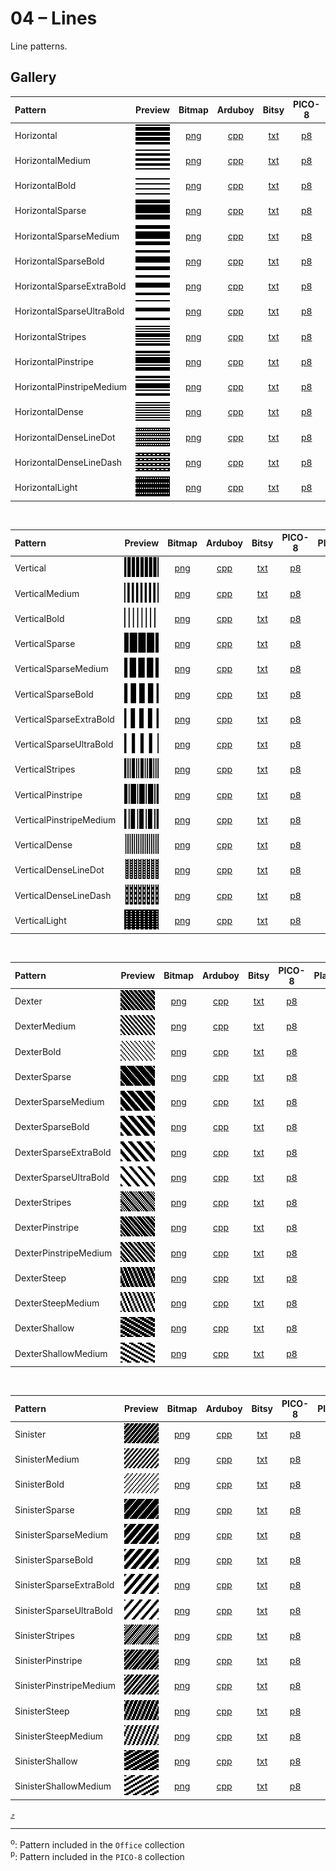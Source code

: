 # 04 – Lines

Line patterns.

## Gallery

| Pattern | Preview | Bitmap | Arduboy | Bitsy | PICO-8 | Playdate | Thumby |
| :------ | :-----: | :----: | :-----: | :---: | :----: | :------: | :----: |
| Horizontal | <img width="64" height="32" src="../docs/art/Horizontal.png" alt=""> | [png](png/Horizontal.png) | [cpp](Lines.h#L12-L24) | [txt](Lines.bitsy.txt#L5-L14) | [p𝟪](lines.p8.lua#L7-L20) | [lua](Lines.playdate.lua#L5-L17) | [py](Lines.thumby.py#L5-L16) |
| HorizontalMedium | <img width="64" height="32" src="../docs/art/HorizontalMedium.png" alt=""> | [png](png/HorizontalMedium.png) | [cpp](Lines.h#L26-L38) | [txt](Lines.bitsy.txt#L16-L25) | [p𝟪](lines.p8.lua#L22-L35) | [lua](Lines.playdate.lua#L19-L31) | [py](Lines.thumby.py#L18-L29) |
| HorizontalBold | <img width="64" height="32" src="../docs/art/HorizontalBold.png" alt=""> | [png](png/HorizontalBold.png) | [cpp](Lines.h#L40-L52) | [txt](Lines.bitsy.txt#L27-L36) | [p𝟪](lines.p8.lua#L37-L50) | [lua](Lines.playdate.lua#L33-L45) | [py](Lines.thumby.py#L31-L42) |
| HorizontalSparse | <img width="64" height="32" src="../docs/art/HorizontalSparse.png" alt=""> | [png](png/HorizontalSparse.png) | [cpp](Lines.h#L54-L65) | [txt](Lines.bitsy.txt#L38-L47) | [p𝟪](lines.p8.lua#L52-L64) | [lua](Lines.playdate.lua#L47-L59) | [py](Lines.thumby.py#L44-L55) |
| HorizontalSparseMedium | <img width="64" height="32" src="../docs/art/HorizontalSparseMedium.png" alt=""> | [png](png/HorizontalSparseMedium.png) | [cpp](Lines.h#L67-L78) | [txt](Lines.bitsy.txt#L49-L58) | [p𝟪](lines.p8.lua#L66-L78) | [lua](Lines.playdate.lua#L61-L73) | [py](Lines.thumby.py#L57-L68) |
| HorizontalSparseBold | <img width="64" height="32" src="../docs/art/HorizontalSparseBold.png" alt=""> | [png](png/HorizontalSparseBold.png) | [cpp](Lines.h#L80-L91) | [txt](Lines.bitsy.txt#L60-L69) | [p𝟪](lines.p8.lua#L80-L92) | [lua](Lines.playdate.lua#L75-L87) | [py](Lines.thumby.py#L70-L81) |
| HorizontalSparseExtraBold | <img width="64" height="32" src="../docs/art/HorizontalSparseExtraBold.png" alt=""> | [png](png/HorizontalSparseExtraBold.png) | [cpp](Lines.h#L93-L104) | [txt](Lines.bitsy.txt#L71-L80) | [p𝟪](lines.p8.lua#L94-L106) | [lua](Lines.playdate.lua#L89-L101) | [py](Lines.thumby.py#L83-L94) |
| HorizontalSparseUltraBold | <img width="64" height="32" src="../docs/art/HorizontalSparseUltraBold.png" alt=""> | [png](png/HorizontalSparseUltraBold.png) | [cpp](Lines.h#L106-L117) | [txt](Lines.bitsy.txt#L82-L91) | [p𝟪](lines.p8.lua#L108-L120) | [lua](Lines.playdate.lua#L103-L115) | [py](Lines.thumby.py#L96-L107) |
| HorizontalStripes | <img width="64" height="32" src="../docs/art/HorizontalStripes.png" alt=""> | [png](png/HorizontalStripes.png) | [cpp](Lines.h#L119-L130) | [txt](Lines.bitsy.txt#L93-L102) | [p𝟪](lines.p8.lua#L122-L134) | [lua](Lines.playdate.lua#L117-L129) | [py](Lines.thumby.py#L109-L120) |
| HorizontalPinstripe | <img width="64" height="32" src="../docs/art/HorizontalPinstripe.png" alt=""> | [png](png/HorizontalPinstripe.png) | [cpp](Lines.h#L132-L143) | [txt](Lines.bitsy.txt#L104-L113) | [p𝟪](lines.p8.lua#L136-L148) | [lua](Lines.playdate.lua#L131-L143) | [py](Lines.thumby.py#L122-L133) |
| HorizontalPinstripeMedium | <img width="64" height="32" src="../docs/art/HorizontalPinstripeMedium.png" alt=""> | [png](png/HorizontalPinstripeMedium.png) | [cpp](Lines.h#L145-L156) | [txt](Lines.bitsy.txt#L115-L124) | [p𝟪](lines.p8.lua#L150-L162) | [lua](Lines.playdate.lua#L145-L157) | [py](Lines.thumby.py#L135-L146) |
| HorizontalDense | <img width="64" height="32" src="../docs/art/HorizontalDense.png" alt=""> | [png](png/HorizontalDense.png) | [cpp](Lines.h#L158-L170) | [txt](Lines.bitsy.txt#L126-L135) | [p𝟪](lines.p8.lua#L164-L177) | [lua](Lines.playdate.lua#L159-L171) | [py](Lines.thumby.py#L148-L159) |
| HorizontalDenseLineDot | <img width="64" height="32" src="../docs/art/HorizontalDenseLineDot.png" alt=""> | [png](png/HorizontalDenseLineDot.png) | [cpp](Lines.h#L172-L184) | [txt](Lines.bitsy.txt#L137-L146) | [p𝟪](lines.p8.lua#L179-L192) | [lua](Lines.playdate.lua#L173-L185) | [py](Lines.thumby.py#L161-L172) |
| HorizontalDenseLineDash | <img width="64" height="32" src="../docs/art/HorizontalDenseLineDash.png" alt=""> | [png](png/HorizontalDenseLineDash.png) | [cpp](Lines.h#L186-L198) | [txt](Lines.bitsy.txt#L148-L157) | [p𝟪](lines.p8.lua#L194-L207) | [lua](Lines.playdate.lua#L187-L199) | [py](Lines.thumby.py#L174-L185) |
| HorizontalLight | <img width="64" height="32" src="../docs/art/HorizontalLight.png" alt=""> | [png](png/HorizontalLight.png) | [cpp](Lines.h#L200-L212) | [txt](Lines.bitsy.txt#L159-L168) | [p𝟪](lines.p8.lua#L209-L222) | [lua](Lines.playdate.lua#L201-L213) | [py](Lines.thumby.py#L187-L198) |

<br>


| Pattern | Preview | Bitmap | Arduboy | Bitsy | PICO-8 | Playdate | Thumby |
| :------ | :-----: | :----: | :-----: | :---: | :----: | :------: | :----: |
| Vertical | <img width="64" height="32" src="../docs/art/Vertical.png" alt=""> | [png](png/Vertical.png) | [cpp](Lines.h#L214-L226) | [txt](Lines.bitsy.txt#L170-L179) | [p𝟪](lines.p8.lua#L224-L237) | [lua](Lines.playdate.lua#L215-L227) | [py](Lines.thumby.py#L200-L211) |
| VerticalMedium | <img width="64" height="32" src="../docs/art/VerticalMedium.png" alt=""> | [png](png/VerticalMedium.png) | [cpp](Lines.h#L228-L240) | [txt](Lines.bitsy.txt#L181-L190) | [p𝟪](lines.p8.lua#L239-L252) | [lua](Lines.playdate.lua#L229-L241) | [py](Lines.thumby.py#L213-L224) |
| VerticalBold | <img width="64" height="32" src="../docs/art/VerticalBold.png" alt=""> | [png](png/VerticalBold.png) | [cpp](Lines.h#L242-L254) | [txt](Lines.bitsy.txt#L192-L201) | [p𝟪](lines.p8.lua#L254-L267) | [lua](Lines.playdate.lua#L243-L255) | [py](Lines.thumby.py#L226-L237) |
| VerticalSparse | <img width="64" height="32" src="../docs/art/VerticalSparse.png" alt=""> | [png](png/VerticalSparse.png) | [cpp](Lines.h#L256-L267) | [txt](Lines.bitsy.txt#L203-L212) | [p𝟪](lines.p8.lua#L269-L281) | [lua](Lines.playdate.lua#L257-L269) | [py](Lines.thumby.py#L239-L250) |
| VerticalSparseMedium | <img width="64" height="32" src="../docs/art/VerticalSparseMedium.png" alt=""> | [png](png/VerticalSparseMedium.png) | [cpp](Lines.h#L269-L280) | [txt](Lines.bitsy.txt#L214-L223) | [p𝟪](lines.p8.lua#L283-L295) | [lua](Lines.playdate.lua#L271-L283) | [py](Lines.thumby.py#L252-L263) |
| VerticalSparseBold | <img width="64" height="32" src="../docs/art/VerticalSparseBold.png" alt=""> | [png](png/VerticalSparseBold.png) | [cpp](Lines.h#L282-L293) | [txt](Lines.bitsy.txt#L225-L234) | [p𝟪](lines.p8.lua#L297-L309) | [lua](Lines.playdate.lua#L285-L297) | [py](Lines.thumby.py#L265-L276) |
| VerticalSparseExtraBold | <img width="64" height="32" src="../docs/art/VerticalSparseExtraBold.png" alt=""> | [png](png/VerticalSparseExtraBold.png) | [cpp](Lines.h#L295-L306) | [txt](Lines.bitsy.txt#L236-L245) | [p𝟪](lines.p8.lua#L311-L323) | [lua](Lines.playdate.lua#L299-L311) | [py](Lines.thumby.py#L278-L289) |
| VerticalSparseUltraBold | <img width="64" height="32" src="../docs/art/VerticalSparseUltraBold.png" alt=""> | [png](png/VerticalSparseUltraBold.png) | [cpp](Lines.h#L308-L319) | [txt](Lines.bitsy.txt#L247-L256) | [p𝟪](lines.p8.lua#L325-L337) | [lua](Lines.playdate.lua#L313-L325) | [py](Lines.thumby.py#L291-L302) |
| VerticalStripes | <img width="64" height="32" src="../docs/art/VerticalStripes.png" alt=""> | [png](png/VerticalStripes.png) | [cpp](Lines.h#L321-L332) | [txt](Lines.bitsy.txt#L258-L267) | [p𝟪](lines.p8.lua#L339-L351) | [lua](Lines.playdate.lua#L327-L339) | [py](Lines.thumby.py#L304-L315) |
| VerticalPinstripe | <img width="64" height="32" src="../docs/art/VerticalPinstripe.png" alt=""> | [png](png/VerticalPinstripe.png) | [cpp](Lines.h#L334-L345) | [txt](Lines.bitsy.txt#L269-L278) | [p𝟪](lines.p8.lua#L353-L365) | [lua](Lines.playdate.lua#L341-L353) | [py](Lines.thumby.py#L317-L328) |
| VerticalPinstripeMedium | <img width="64" height="32" src="../docs/art/VerticalPinstripeMedium.png" alt=""> | [png](png/VerticalPinstripeMedium.png) | [cpp](Lines.h#L347-L358) | [txt](Lines.bitsy.txt#L280-L289) | [p𝟪](lines.p8.lua#L367-L379) | [lua](Lines.playdate.lua#L355-L367) | [py](Lines.thumby.py#L330-L341) |
| VerticalDense | <img width="64" height="32" src="../docs/art/VerticalDense.png" alt=""> | [png](png/VerticalDense.png) | [cpp](Lines.h#L360-L372) | [txt](Lines.bitsy.txt#L291-L300) | [p𝟪](lines.p8.lua#L381-L394) | [lua](Lines.playdate.lua#L369-L381) | [py](Lines.thumby.py#L343-L354) |
| VerticalDenseLineDot | <img width="64" height="32" src="../docs/art/VerticalDenseLineDot.png" alt=""> | [png](png/VerticalDenseLineDot.png) | [cpp](Lines.h#L374-L386) | [txt](Lines.bitsy.txt#L302-L311) | [p𝟪](lines.p8.lua#L396-L409) | [lua](Lines.playdate.lua#L383-L395) | [py](Lines.thumby.py#L356-L367) |
| VerticalDenseLineDash | <img width="64" height="32" src="../docs/art/VerticalDenseLineDash.png" alt=""> | [png](png/VerticalDenseLineDash.png) | [cpp](Lines.h#L388-L400) | [txt](Lines.bitsy.txt#L313-L322) | [p𝟪](lines.p8.lua#L411-L424) | [lua](Lines.playdate.lua#L397-L409) | [py](Lines.thumby.py#L369-L380) |
| VerticalLight | <img width="64" height="32" src="../docs/art/VerticalLight.png" alt=""> | [png](png/VerticalLight.png) | [cpp](Lines.h#L402-L414) | [txt](Lines.bitsy.txt#L324-L333) | [p𝟪](lines.p8.lua#L426-L439) | [lua](Lines.playdate.lua#L411-L423) | [py](Lines.thumby.py#L382-L393) |

<br>


| Pattern | Preview | Bitmap | Arduboy | Bitsy | PICO-8 | Playdate | Thumby |
| :------ | :-----: | :----: | :-----: | :---: | :----: | :------: | :----: |
| Dexter | <img width="64" height="32" src="../docs/art/Dexter.png" alt=""> | [png](png/Dexter.png) | [cpp](Lines.h#L416-L428) | [txt](Lines.bitsy.txt#L335-L344) | [p𝟪](lines.p8.lua#L441-L454) | [lua](Lines.playdate.lua#L425-L437) | [py](Lines.thumby.py#L395-L406) |
| DexterMedium | <img width="64" height="32" src="../docs/art/DexterMedium.png" alt=""> | [png](png/DexterMedium.png) | [cpp](Lines.h#L430-L442) | [txt](Lines.bitsy.txt#L346-L355) | [p𝟪](lines.p8.lua#L456-L469) | [lua](Lines.playdate.lua#L439-L451) | [py](Lines.thumby.py#L408-L419) |
| DexterBold | <img width="64" height="32" src="../docs/art/DexterBold.png" alt=""> | [png](png/DexterBold.png) | [cpp](Lines.h#L444-L456) | [txt](Lines.bitsy.txt#L357-L366) | [p𝟪](lines.p8.lua#L471-L484) | [lua](Lines.playdate.lua#L453-L465) | [py](Lines.thumby.py#L421-L432) |
| DexterSparse | <img width="64" height="32" src="../docs/art/DexterSparse.png" alt=""> | [png](png/DexterSparse.png) | [cpp](Lines.h#L458-L469) | [txt](Lines.bitsy.txt#L368-L377) | [p𝟪](lines.p8.lua#L486-L498) | [lua](Lines.playdate.lua#L467-L479) | [py](Lines.thumby.py#L434-L445) |
| DexterSparseMedium | <img width="64" height="32" src="../docs/art/DexterSparseMedium.png" alt=""> | [png](png/DexterSparseMedium.png) | [cpp](Lines.h#L471-L482) | [txt](Lines.bitsy.txt#L379-L388) | [p𝟪](lines.p8.lua#L500-L512) | [lua](Lines.playdate.lua#L481-L493) | [py](Lines.thumby.py#L447-L458) |
| DexterSparseBold | <img width="64" height="32" src="../docs/art/DexterSparseBold.png" alt=""> | [png](png/DexterSparseBold.png) | [cpp](Lines.h#L484-L495) | [txt](Lines.bitsy.txt#L390-L399) | [p𝟪](lines.p8.lua#L514-L526) | [lua](Lines.playdate.lua#L495-L507) | [py](Lines.thumby.py#L460-L471) |
| DexterSparseExtraBold | <img width="64" height="32" src="../docs/art/DexterSparseExtraBold.png" alt=""> | [png](png/DexterSparseExtraBold.png) | [cpp](Lines.h#L497-L508) | [txt](Lines.bitsy.txt#L401-L410) | [p𝟪](lines.p8.lua#L528-L540) | [lua](Lines.playdate.lua#L509-L521) | [py](Lines.thumby.py#L473-L484) |
| DexterSparseUltraBold | <img width="64" height="32" src="../docs/art/DexterSparseUltraBold.png" alt=""> | [png](png/DexterSparseUltraBold.png) | [cpp](Lines.h#L510-L521) | [txt](Lines.bitsy.txt#L412-L421) | [p𝟪](lines.p8.lua#L542-L554) | [lua](Lines.playdate.lua#L523-L535) | [py](Lines.thumby.py#L486-L497) |
| DexterStripes | <img width="64" height="32" src="../docs/art/DexterStripes.png" alt=""> | [png](png/DexterStripes.png) | [cpp](Lines.h#L523-L534) | [txt](Lines.bitsy.txt#L423-L432) | [p𝟪](lines.p8.lua#L556-L568) | [lua](Lines.playdate.lua#L537-L549) | [py](Lines.thumby.py#L499-L510) |
| DexterPinstripe | <img width="64" height="32" src="../docs/art/DexterPinstripe.png" alt=""> | [png](png/DexterPinstripe.png) | [cpp](Lines.h#L536-L547) | [txt](Lines.bitsy.txt#L434-L443) | [p𝟪](lines.p8.lua#L570-L582) | [lua](Lines.playdate.lua#L551-L563) | [py](Lines.thumby.py#L512-L523) |
| DexterPinstripeMedium | <img width="64" height="32" src="../docs/art/DexterPinstripeMedium.png" alt=""> | [png](png/DexterPinstripeMedium.png) | [cpp](Lines.h#L549-L560) | [txt](Lines.bitsy.txt#L445-L454) | [p𝟪](lines.p8.lua#L584-L596) | [lua](Lines.playdate.lua#L565-L577) | [py](Lines.thumby.py#L525-L536) |
| DexterSteep | <img width="64" height="32" src="../docs/art/DexterSteep.png" alt=""> | [png](png/DexterSteep.png) | [cpp](Lines.h#L562-L573) | [txt](Lines.bitsy.txt#L456-L465) | [p𝟪](lines.p8.lua#L598-L610) | [lua](Lines.playdate.lua#L579-L591) | [py](Lines.thumby.py#L538-L549) |
| DexterSteepMedium | <img width="64" height="32" src="../docs/art/DexterSteepMedium.png" alt=""> | [png](png/DexterSteepMedium.png) | [cpp](Lines.h#L575-L586) | [txt](Lines.bitsy.txt#L467-L476) | [p𝟪](lines.p8.lua#L612-L624) | [lua](Lines.playdate.lua#L593-L605) | [py](Lines.thumby.py#L551-L562) |
| DexterShallow | <img width="64" height="32" src="../docs/art/DexterShallow.png" alt=""> | [png](png/DexterShallow.png) | [cpp](Lines.h#L588-L599) | [txt](Lines.bitsy.txt#L478-L487) | [p𝟪](lines.p8.lua#L626-L638) | [lua](Lines.playdate.lua#L607-L619) | [py](Lines.thumby.py#L564-L575) |
| DexterShallowMedium | <img width="64" height="32" src="../docs/art/DexterShallowMedium.png" alt=""> | [png](png/DexterShallowMedium.png) | [cpp](Lines.h#L601-L612) | [txt](Lines.bitsy.txt#L489-L498) | [p𝟪](lines.p8.lua#L640-L652) | [lua](Lines.playdate.lua#L621-L633) | [py](Lines.thumby.py#L577-L588) |

<br>


| Pattern | Preview | Bitmap | Arduboy | Bitsy | PICO-8 | Playdate | Thumby |
| :------ | :-----: | :----: | :-----: | :---: | :----: | :------: | :----: |
| Sinister | <img width="64" height="32" src="../docs/art/Sinister.png" alt=""> | [png](png/Sinister.png) | [cpp](Lines.h#L614-L626) | [txt](Lines.bitsy.txt#L500-L509) | [p𝟪](lines.p8.lua#L654-L667) | [lua](Lines.playdate.lua#L635-L647) | [py](Lines.thumby.py#L590-L601) |
| SinisterMedium | <img width="64" height="32" src="../docs/art/SinisterMedium.png" alt=""> | [png](png/SinisterMedium.png) | [cpp](Lines.h#L628-L640) | [txt](Lines.bitsy.txt#L511-L520) | [p𝟪](lines.p8.lua#L669-L682) | [lua](Lines.playdate.lua#L649-L661) | [py](Lines.thumby.py#L603-L614) |
| SinisterBold | <img width="64" height="32" src="../docs/art/SinisterBold.png" alt=""> | [png](png/SinisterBold.png) | [cpp](Lines.h#L642-L654) | [txt](Lines.bitsy.txt#L522-L531) | [p𝟪](lines.p8.lua#L684-L697) | [lua](Lines.playdate.lua#L663-L675) | [py](Lines.thumby.py#L616-L627) |
| SinisterSparse | <img width="64" height="32" src="../docs/art/SinisterSparse.png" alt=""> | [png](png/SinisterSparse.png) | [cpp](Lines.h#L656-L667) | [txt](Lines.bitsy.txt#L533-L542) | [p𝟪](lines.p8.lua#L699-L711) | [lua](Lines.playdate.lua#L677-L689) | [py](Lines.thumby.py#L629-L640) |
| SinisterSparseMedium | <img width="64" height="32" src="../docs/art/SinisterSparseMedium.png" alt=""> | [png](png/SinisterSparseMedium.png) | [cpp](Lines.h#L669-L680) | [txt](Lines.bitsy.txt#L544-L553) | [p𝟪](lines.p8.lua#L713-L725) | [lua](Lines.playdate.lua#L691-L703) | [py](Lines.thumby.py#L642-L653) |
| SinisterSparseBold | <img width="64" height="32" src="../docs/art/SinisterSparseBold.png" alt=""> | [png](png/SinisterSparseBold.png) | [cpp](Lines.h#L682-L693) | [txt](Lines.bitsy.txt#L555-L564) | [p𝟪](lines.p8.lua#L727-L739) | [lua](Lines.playdate.lua#L705-L717) | [py](Lines.thumby.py#L655-L666) |
| SinisterSparseExtraBold | <img width="64" height="32" src="../docs/art/SinisterSparseExtraBold.png" alt=""> | [png](png/SinisterSparseExtraBold.png) | [cpp](Lines.h#L695-L706) | [txt](Lines.bitsy.txt#L566-L575) | [p𝟪](lines.p8.lua#L741-L753) | [lua](Lines.playdate.lua#L719-L731) | [py](Lines.thumby.py#L668-L679) |
| SinisterSparseUltraBold | <img width="64" height="32" src="../docs/art/SinisterSparseUltraBold.png" alt=""> | [png](png/SinisterSparseUltraBold.png) | [cpp](Lines.h#L708-L719) | [txt](Lines.bitsy.txt#L577-L586) | [p𝟪](lines.p8.lua#L755-L767) | [lua](Lines.playdate.lua#L733-L745) | [py](Lines.thumby.py#L681-L692) |
| SinisterStripes | <img width="64" height="32" src="../docs/art/SinisterStripes.png" alt=""> | [png](png/SinisterStripes.png) | [cpp](Lines.h#L721-L732) | [txt](Lines.bitsy.txt#L588-L597) | [p𝟪](lines.p8.lua#L769-L781) | [lua](Lines.playdate.lua#L747-L759) | [py](Lines.thumby.py#L694-L705) |
| SinisterPinstripe | <img width="64" height="32" src="../docs/art/SinisterPinstripe.png" alt=""> | [png](png/SinisterPinstripe.png) | [cpp](Lines.h#L734-L745) | [txt](Lines.bitsy.txt#L599-L608) | [p𝟪](lines.p8.lua#L783-L795) | [lua](Lines.playdate.lua#L761-L773) | [py](Lines.thumby.py#L707-L718) |
| SinisterPinstripeMedium | <img width="64" height="32" src="../docs/art/SinisterPinstripeMedium.png" alt=""> | [png](png/SinisterPinstripeMedium.png) | [cpp](Lines.h#L747-L758) | [txt](Lines.bitsy.txt#L610-L619) | [p𝟪](lines.p8.lua#L797-L809) | [lua](Lines.playdate.lua#L775-L787) | [py](Lines.thumby.py#L720-L731) |
| SinisterSteep | <img width="64" height="32" src="../docs/art/SinisterSteep.png" alt=""> | [png](png/SinisterSteep.png) | [cpp](Lines.h#L760-L771) | [txt](Lines.bitsy.txt#L621-L630) | [p𝟪](lines.p8.lua#L811-L823) | [lua](Lines.playdate.lua#L789-L801) | [py](Lines.thumby.py#L733-L744) |
| SinisterSteepMedium | <img width="64" height="32" src="../docs/art/SinisterSteepMedium.png" alt=""> | [png](png/SinisterSteepMedium.png) | [cpp](Lines.h#L773-L784) | [txt](Lines.bitsy.txt#L632-L641) | [p𝟪](lines.p8.lua#L825-L837) | [lua](Lines.playdate.lua#L803-L815) | [py](Lines.thumby.py#L746-L757) |
| SinisterShallow | <img width="64" height="32" src="../docs/art/SinisterShallow.png" alt=""> | [png](png/SinisterShallow.png) | [cpp](Lines.h#L786-L797) | [txt](Lines.bitsy.txt#L643-L652) | [p𝟪](lines.p8.lua#L839-L851) | [lua](Lines.playdate.lua#L817-L829) | [py](Lines.thumby.py#L759-L770) |
| SinisterShallowMedium | <img width="64" height="32" src="../docs/art/SinisterShallowMedium.png" alt=""> | [png](png/SinisterShallowMedium.png) | [cpp](Lines.h#L799-L810) | [txt](Lines.bitsy.txt#L654-L663) | [p𝟪](lines.p8.lua#L853-L865) | [lua](Lines.playdate.lua#L831-L843) | [py](Lines.thumby.py#L772-L783) |


[`⤴`](#gallery)

---

<sup>o</sup>: Pattern included in the `Office` collection  
<sup>p</sup>: Pattern included in the `PICO-8` collection 

<br>
